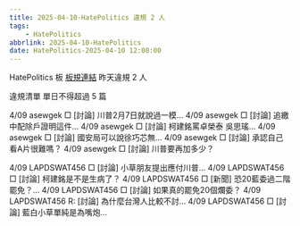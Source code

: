 ```yaml
---
title: 2025-04-10-HatePolitics 違規 2 人
tags:
    - HatePolitics
abbrlink: 2025-04-10-HatePolitics
date: HatePolitics-2025-04-10 12:00:00
---
```

HatePolitics 板 [板規連結](https://www.ptt.cc/bbs/HatePolitics/M.1617115262.A.D60.html)
昨天違規 2 人
<!-- more -->

違規清單
單日不得超過 5 篇

4/09 asewgek □ [討論] 川普2月7日就說過一模…
4/09 asewgek □ [討論] 追繳中配除戶證明這件…
4/09 asewgek □ [討論] 柯建銘罵卓榮泰 吳思瑤…
4/09 asewgek □ [討論] 國安局可以說徐巧芯無…
4/09 asewgek □ [討論] 承認自己看A片很難嗎？
4/09 asewgek □ [討論] 川普要再加多少？

4/09 LAPDSWAT456 □ [討論] 小草朋友提出應付川普…
4/09 LAPDSWAT456 □ [討論] 柯建銘是不是生病了？
4/09 LAPDSWAT456 □ [新聞] 恐20藍委過二階罷免？…
4/09 LAPDSWAT456 □ [討論] 如果真的罷免20個爛委？
4/09 LAPDSWAT456 R: [討論] 為什麼台灣人比較不討…
4/09 LAPDSWAT456 □ [討論] 藍白小草單純是為嘴炮…
